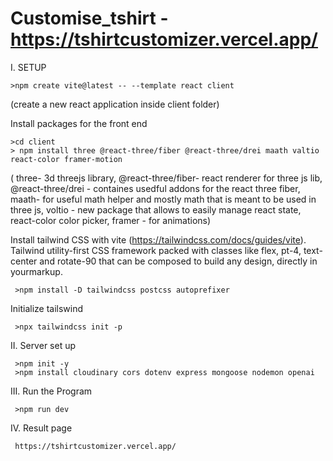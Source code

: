 # Customise_tshirt -  https://tshirtcustomizer.vercel.app/

I. SETUP
   
    >npm create vite@latest -- --template react client
   (create a new react application inside client folder)

   Install packages for the front end
 
    
    >cd client
    > npm install three @react-three/fiber @react-three/drei maath valtio react-color framer-motion
    
   ( three- 3d threejs library, @react-three/fiber- react renderer for three js lib, @react-three/drei - containes usedful addons for the react three fiber, maath- for    useful math helper and mostly math that is meant to be used in three js, voltio - new package that allows to easily manage react state, react-color  color picker,      framer - for animations)
   
  Install tailwind CSS with vite (https://tailwindcss.com/docs/guides/vite).  Tailwind utility-first CSS framework packed with classes like flex, pt-4, text-center and   rotate-90 that can be composed to build any design, directly in yourmarkup.
    
     >npm install -D tailwindcss postcss autoprefixer
     
   Initialize tailswind
    
     >npx tailwindcss init -p
     
 II. Server set up
     
     >npm init -y
     >npm install cloudinary cors dotenv express mongoose nodemon openai

     
 III. Run the Program
    
     >npm run dev
  
 IV. Result page
    
     https://tshirtcustomizer.vercel.app/
 
 
